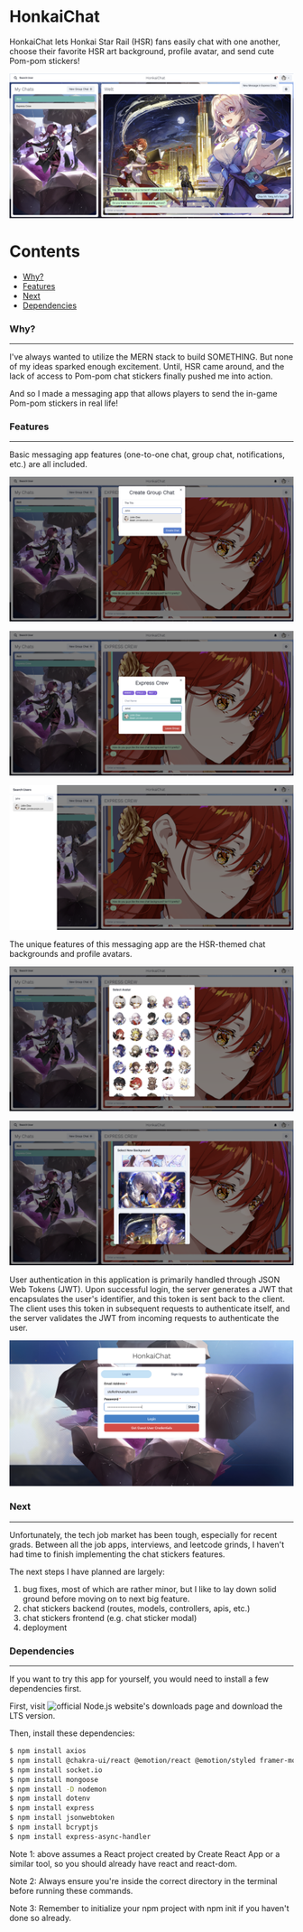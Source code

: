 # HonkaiChat

HonkaiChat lets Honkai Star Rail (HSR) fans easily chat with one another, choose their favorite HSR art background, profile avatar, and send cute Pom-pom stickers!

![HonkaiChat Chat Screen Demo Photo](img/notification.png)

Contents
========

 * [Why?](#why)
 * [Features](#features)
 * [Next](#next)
 * [Dependencies](#dependencies)

### Why?
---

I've always wanted to utilize the  MERN stack to build SOMETHING. But none of my ideas sparked enough excitement. Until, HSR came around, and the lack of access to Pom-pom chat stickers finally pushed me into action. 

And so I made a messaging app that allows players to send the in-game Pom-pom stickers in real life!

### Features
---

Basic messaging app features (one-to-one chat, group chat, notifications, etc.) are all included.

![create group chat demo photo](img/create-group.png)

![edit group chat demo photo](img/edit-group.png)

![user search demo photo](img/search-user.png)


The unique features of this messaging app are the HSR-themed chat backgrounds and profile avatars.

![choose avatar demo photo](img/choose-avatar.png)

![choose background demo photo](img/choose-background.png)


User authentication in this application is primarily handled through JSON Web Tokens (JWT). Upon successful login, the server generates a JWT that encapsulates the user's identifier, and this token is sent back to the client. The client uses this token in subsequent requests to authenticate itself, and the server validates the JWT from incoming requests to authenticate the user.

![log in demo photo](img/login.png)


### Next
---

Unfortunately, the tech job market has been tough, especially for recent grads. Between all the job apps, interviews, and leetcode grinds, I haven't had time to finish implementing the chat stickers features. 

The next steps I have planned are largely: 

1. bug fixes, most of which are rather minor, but I like to lay down solid ground before moving on to next big feature.
2. chat stickers backend (routes, models, controllers, apis, etc.)
3. chat stickers frontend (e.g. chat sticker modal)
4. deployment

### Dependencies
---

If you want to try this app for yourself, you would need to install a few dependencies first. 

First, visit ![official Node.js website's downloads page](https://nodejs.org/en/download) and download the LTS version.

Then, install these dependencies: 
```bash
$ npm install axios
$ npm install @chakra-ui/react @emotion/react @emotion/styled framer-motion
$ npm install socket.io
$ npm install mongoose
$ npm install -D nodemon
$ npm install dotenv
$ npm install express
$ npm install jsonwebtoken
$ npm install bcryptjs
$ npm install express-async-handler
```

Note 1: above assumes a React project created by Create React App or a similar tool, so you should already have react and react-dom. 

Note 2: Always ensure you're inside the correct directory in the terminal before running these commands.

Note 3: Remember to initialize your npm project with npm init if you haven't done so already.

 
